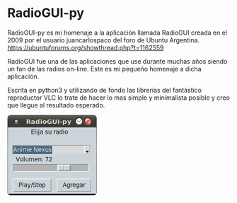 # RadioGUI-py

RadioGUI-py es mi homenaje a la aplicación llamada RadioGUI creada en el 2009 por el usuario juancarlospaco del foro de Ubuntu Argentina.
https://ubuntuforums.org/showthread.php?t=1162559

RadioGUI fue una de las aplicaciones que use durante muchas años siendo un fan de las radios on-line. Este es mi pequeño homenaje a dicha aplicación.

Escrita en python3 y utilizando de fondo las librerías del fantástico reproductor VLC lo trate de hacer lo mas simple y minimalista posible y creo que 
llegue al resultado esperado.



![RadioGUI-py](https://raw.githubusercontent.com/due204/RadioGUI-py/main/RadioGUI-py_screenshot.png)
